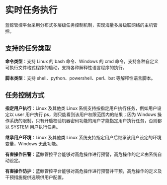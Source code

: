 # 实时任务执行

蓝鲸管控平台采用分布式多层级任务控制机制，实现海量多层级联网络的主机管控。

## 支持的任务类型

**命令类型**：支持 Linux 的 bash 命令、Windows 的 cmd 命令，支持各种自定义可执行文件格式程序的启动，支持各种解释性语言程序的执行。

**脚本类型**：支持 shell、python、powershell、perl、bat 等解释性语言脚本。

## 任务控制方式

**指定用户执行**：Linux 及其他类 Linux 系统支持按指定用户执行任务，例如用户设定以 user 用户执行 ps，则只能看到该用户权限范围内的结果；因为 Windows 操作系统的限制，只有开启校验机器密码功能的用户才能指定用户执行任务，否则都以 SYSTEM 用户执行任务。

**继承用户环境**：Linux 及其他类 Linux 系统支持指定用户后继承该用户设定的环境变量，Windows 无此功能。

**有害操作告警**：蓝鲸管控平台能够对高危操作进行预警，高危操作的定义由系统自动设定。

**有害操作防护**：蓝鲸管控平台能够对高危操作进行预警并干预，高危操作的定义及干预措施提供选项供用户配置。
